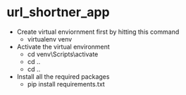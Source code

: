 # url_shortner_app
- Create virtual enviornment first by hitting this command
  - virtualenv venv  
- Activate the virtual environment
  - cd venv\Scripts\activate
  - cd ..
  - cd ..
- Install all the required packages
  - pip install requirements.txt

